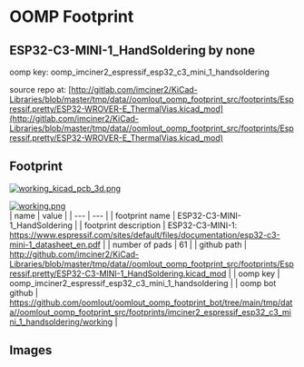 # OOMP Footprint  
## ESP32-C3-MINI-1_HandSoldering  by none  
  
oomp key: oomp_imciner2_espressif_esp32_c3_mini_1_handsoldering  
  
source repo at: [http://gitlab.com/imciner2/KiCad-Libraries/blob/master/tmp/data//oomlout_oomp_footprint_src/footprints/Espressif.pretty/ESP32-WROVER-E_ThermalVias.kicad_mod](http://gitlab.com/imciner2/KiCad-Libraries/blob/master/tmp/data//oomlout_oomp_footprint_src/footprints/Espressif.pretty/ESP32-WROVER-E_ThermalVias.kicad_mod)  
## Footprint  
  
[![working_kicad_pcb_3d.png](working_kicad_pcb_3d_600.png)](working_kicad_pcb_3d.png)  
  
[![working.png](working_600.png)](working.png)  
| name | value | 
| --- | --- | 
| footprint name | ESP32-C3-MINI-1_HandSoldering | 
| footprint description | ESP32-C3-MINI-1: https://www.espressif.com/sites/default/files/documentation/esp32-c3-mini-1_datasheet_en.pdf | 
| number of pads | 61 | 
| github path | http://github.com/imciner2/KiCad-Libraries/blob/master/tmp/data//oomlout_oomp_footprint_src/footprints/Espressif.pretty/ESP32-C3-MINI-1_HandSoldering.kicad_mod | 
| oomp key | oomp_imciner2_espressif_esp32_c3_mini_1_handsoldering | 
| oomp bot github | https://github.com/oomlout/oomlout_oomp_footprint_bot/tree/main/tmp/data//oomlout_oomp_footprint_src/footprints/imciner2_espressif_esp32_c3_mini_1_handsoldering/working | 
## Images  
